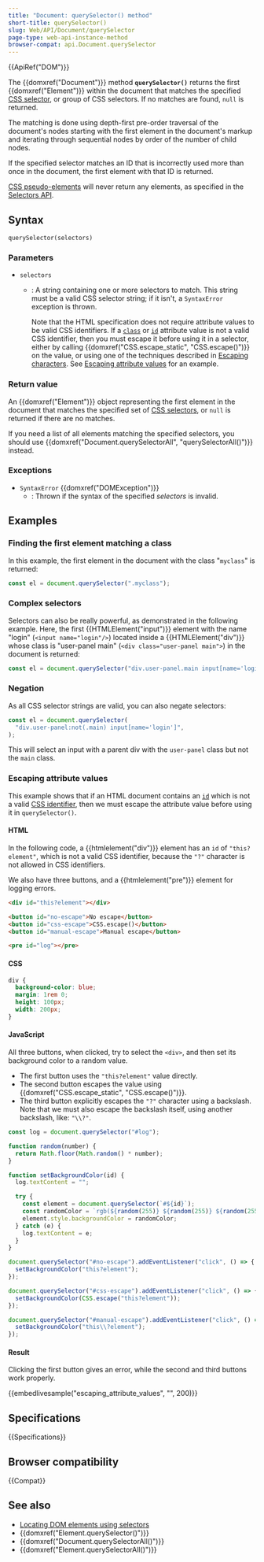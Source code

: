 ```yaml
---
title: "Document: querySelector() method"
short-title: querySelector()
slug: Web/API/Document/querySelector
page-type: web-api-instance-method
browser-compat: api.Document.querySelector
---
```


{{ApiRef("DOM")}}

The {{domxref("Document")}} method **`querySelector()`**
returns the first {{domxref("Element")}} within the document that matches the specified
[CSS selector](/en-US/docs/Web/CSS/CSS_selectors), or group of CSS selectors. If no matches are found, `null` is returned.

The matching is done using depth-first pre-order traversal of the document's nodes starting with the first element in the document's markup and iterating through sequential nodes by order of the number of child nodes.

If the specified selector matches an ID that is incorrectly used more than once in the
document, the first element with that ID is returned.

[CSS pseudo-elements](/en-US/docs/Web/CSS/Pseudo-elements) will never return
any elements, as specified in the [Selectors API](https://www.w3.org/TR/selectors-api/#grammar).

## Syntax

```js-nolint
querySelector(selectors)
```

### Parameters

- `selectors`

  - : A string containing one or more selectors to match. This string
    must be a valid CSS selector string; if it isn't, a `SyntaxError` exception
    is thrown.

    Note that the HTML specification does not require attribute values to be valid CSS identifiers. If a [`class`](/en-US/docs/Web/HTML/Global_attributes/class) or [`id`](/en-US/docs/Web/HTML/Global_attributes/id) attribute value is not a valid CSS identifier, then you must escape it before using it in a selector, either by calling {{domxref("CSS.escape_static", "CSS.escape()")}} on the value, or using one of the techniques described in [Escaping characters](/en-US/docs/Web/CSS/ident#escaping_characters). See [Escaping attribute values](#escaping_attribute_values) for an example.

### Return value

An {{domxref("Element")}} object representing the first element in the document
that matches the specified set of [CSS selectors](/en-US/docs/Web/CSS/CSS_selectors), or `null` is returned if there are no matches.

If you need a list of all elements matching the specified selectors, you should use
{{domxref("Document.querySelectorAll", "querySelectorAll()")}} instead.

### Exceptions

- `SyntaxError` {{domxref("DOMException")}}
  - : Thrown if the syntax of the specified _selectors_ is invalid.

## Examples

### Finding the first element matching a class

In this example, the first element in the document with the class
"`myclass`" is returned:

```js
const el = document.querySelector(".myclass");
```

### Complex selectors

Selectors can also be really powerful, as demonstrated in the following example. Here,
the first {{HTMLElement("input")}} element with the name "login"
(`<input name="login"/>`) located inside a {{HTMLElement("div")}} whose
class is "user-panel main" (`<div class="user-panel main">`) in the
document is returned:

```js
const el = document.querySelector("div.user-panel.main input[name='login']");
```

### Negation

As all CSS selector strings are valid, you can also negate selectors:

```js
const el = document.querySelector(
  "div.user-panel:not(.main) input[name='login']",
);
```

This will select an input with a parent div with the `user-panel` class but
not the `main` class.

### Escaping attribute values

This example shows that if an HTML document contains an [`id`](/en-US/docs/Web/HTML/Global_attributes/id) which is not a valid [CSS identifier](/en-US/docs/Web/CSS/ident), then we must escape the attribute value before using it in `querySelector()`.

#### HTML

In the following code, a {{htmlelement("div")}} element has an `id` of `"this?element"`, which is not a valid CSS identifier, because the `"?"` character is not allowed in CSS identifiers.

We also have three buttons, and a {{htmlelement("pre")}} element for logging errors.

```html
<div id="this?element"></div>

<button id="no-escape">No escape</button>
<button id="css-escape">CSS.escape()</button>
<button id="manual-escape">Manual escape</button>

<pre id="log"></pre>
```

#### CSS

```css
div {
  background-color: blue;
  margin: 1rem 0;
  height: 100px;
  width: 200px;
}
```

#### JavaScript

All three buttons, when clicked, try to select the `<div>`, and then set its background color to a random value.

- The first button uses the `"this?element"` value directly.
- The second button escapes the value using {{domxref("CSS.escape_static", "CSS.escape()")}}.
- The third button explicitly escapes the `"?"` character using a backslash. Note that we must also escape the backslash itself, using another backslash, like: `"\\?"`.

```js
const log = document.querySelector("#log");

function random(number) {
  return Math.floor(Math.random() * number);
}

function setBackgroundColor(id) {
  log.textContent = "";

  try {
    const element = document.querySelector(`#${id}`);
    const randomColor = `rgb(${random(255)} ${random(255)} ${random(255)})`;
    element.style.backgroundColor = randomColor;
  } catch (e) {
    log.textContent = e;
  }
}

document.querySelector("#no-escape").addEventListener("click", () => {
  setBackgroundColor("this?element");
});

document.querySelector("#css-escape").addEventListener("click", () => {
  setBackgroundColor(CSS.escape("this?element"));
});

document.querySelector("#manual-escape").addEventListener("click", () => {
  setBackgroundColor("this\\?element");
});
```

#### Result

Clicking the first button gives an error, while the second and third buttons work properly.

{{embedlivesample("escaping_attribute_values", "", 200)}}

## Specifications

{{Specifications}}

## Browser compatibility

{{Compat}}

## See also

- [Locating DOM elements using selectors](/en-US/docs/Web/API/Document_Object_Model/Locating_DOM_elements_using_selectors)
- {{domxref("Element.querySelector()")}}
- {{domxref("Document.querySelectorAll()")}}
- {{domxref("Element.querySelectorAll()")}}
